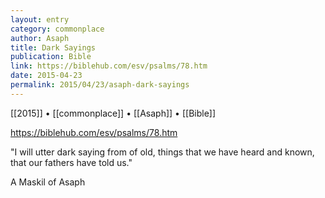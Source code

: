 ```yaml
---
layout: entry
category: commonplace
author: Asaph
title: Dark Sayings
publication: Bible
link: https://biblehub.com/esv/psalms/78.htm
date: 2015-04-23
permalink: 2015/04/23/asaph-dark-sayings
---
```


[[2015]] • [[commonplace]] • [[Asaph]] • [[Bible]]

https://biblehub.com/esv/psalms/78.htm

"I will utter dark saying from of old, things that we have heard and known, that our fathers have told us."

A Maskil of Asaph
